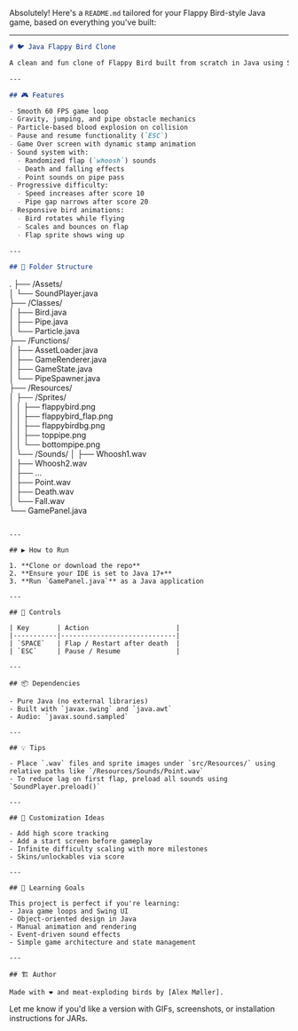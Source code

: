 Absolutely! Here's a `README.md` tailored for your Flappy Bird-style Java game, based on everything you've built:

---

```markdown
# 🐦 Java Flappy Bird Clone

A clean and fun clone of Flappy Bird built from scratch in Java using Swing. The project features smooth animations, sound effects, and progressive difficulty.

---

## 🎮 Features

- Smooth 60 FPS game loop
- Gravity, jumping, and pipe obstacle mechanics
- Particle-based blood explosion on collision
- Pause and resume functionality (`ESC`)
- Game Over screen with dynamic stamp animation
- Sound system with:
  - Randomized flap (`whoosh`) sounds
  - Death and falling effects
  - Point sounds on pipe pass
- Progressive difficulty:
  - Speed increases after score 10
  - Pipe gap narrows after score 20
- Responsive bird animations:
  - Bird rotates while flying
  - Scales and bounces on flap
  - Flap sprite shows wing up

---

## 📁 Folder Structure

```
.
├── /Assets/ <br />
│   └── SoundPlayer.java <br />
├── /Classes/ <br />
│   ├── Bird.java <br />
│   ├── Pipe.java <br />
│   └── Particle.java <br />
├── /Functions/ <br />
│   ├── AssetLoader.java <br />
│   ├── GameRenderer.java <br />
│   ├── GameState.java <br />
│   └── PipeSpawner.java <br />
├── /Resources/ <br />
│   ├── /Sprites/ <br />
│   │   ├── flappybird.png <br />
│   │   ├── flappybird\_flap.png <br />
│   │   ├── flappybirdbg.png <br />
│   │   ├── toppipe.png <br />
│   │   └── bottompipe.png <br /> 
│   └── /Sounds/
│       ├── Whoosh1.wav <br />
│       ├── Whoosh2.wav <br />
│       ├── ... <br />
│       ├── Point.wav <br />
│       ├── Death.wav <br /> 
│       └── Fall.wav <br />
└── GamePanel.java
```

---

## ▶️ How to Run

1. **Clone or download the repo**
2. **Ensure your IDE is set to Java 17+**
3. **Run `GamePanel.java`** as a Java application

---

## 🎨 Controls

| Key       | Action                      |
|-----------|-----------------------------|
| `SPACE`   | Flap / Restart after death  |
| `ESC`     | Pause / Resume              |

---

## 📦 Dependencies

- Pure Java (no external libraries)
- Built with `javax.swing` and `java.awt`
- Audio: `javax.sound.sampled`

---

## 💡 Tips

- Place `.wav` files and sprite images under `src/Resources/` using relative paths like `/Resources/Sounds/Point.wav`
- To reduce lag on first flap, preload all sounds using `SoundPlayer.preload()`

---

## 🔧 Customization Ideas

- Add high score tracking
- Add a start screen before gameplay
- Infinite difficulty scaling with more milestones
- Skins/unlockables via score

---

## 🧠 Learning Goals

This project is perfect if you're learning:
- Java game loops and Swing UI
- Object-oriented design in Java
- Manual animation and rendering
- Event-driven sound effects
- Simple game architecture and state management

---

## 🏗 Author

Made with ❤️ and meat-exploding birds by [Alex Møller].
```

Let me know if you'd like a version with GIFs, screenshots, or installation instructions for JARs.
